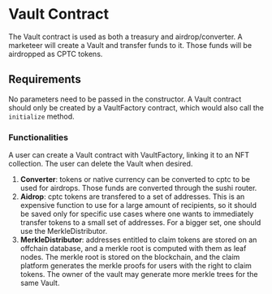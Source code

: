 # Vault Contract
The Vault contract is used as both a treasury and airdrop/converter. A marketeer will create a Vault and transfer funds to it. Those funds will be airdropped as CPTC tokens.

## Requirements
No parameters need to be passed in the constructor. A Vault contract should only be created by a VaultFactory contract, which would also call the `initialize` method.

### Functionalities 
A user can create a Vault contract with VaultFactory, linking it to an NFT collection. The user can delete the Vault when desired.

1. **Converter**: tokens or native currency can be converted to cptc to be used for airdrops. Those funds are converted through the sushi router.
2. **Aidrop**: cptc tokens are transfered to a set of addresses. This is an expensive function to use for a large amount of recipients, so it should be saved only for specific use cases where one wants to immediately transfer tokens to a small set of addresses. For a bigger set, one should use the MerkleDistributor.
3. **MerkleDistributor**: addresses entitled to claim tokens are stored on an offchain database, and a merkle root is computed with them as leaf nodes. The merkle root is stored on the blockchain, and the claim platform generates the merkle proofs for users with the right to claim tokens. The owner of the vault may generate more merkle trees for the same Vault.